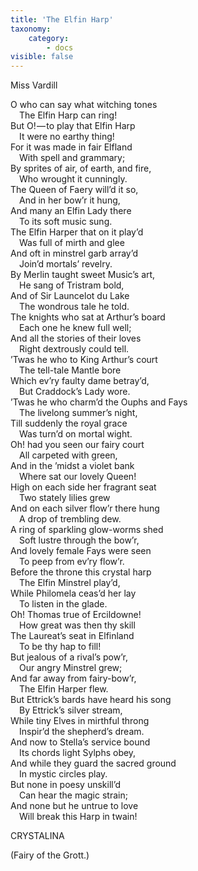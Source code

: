 ```yaml
---
title: 'The Elfin Harp'
taxonomy:
    category:
        - docs
visible: false
---
```


<div class="author">Miss Vardill</div>

O who can say what witching tones  
&emsp;The Elfin Harp can ring!  
But O! — to play that Elfin Harp  
&emsp;It were no earthy thing!  
For it was made in fair Elfland  
&emsp;With spell and grammary;  
By sprites of air, of earth, and fire,  
&emsp;Who wrought it cunningly.  
The Queen of Faery will’d it so,  
&emsp;And in her bow’r it hung,  
And many an Elfin Lady there  
&emsp;To its soft music sung.  
The Elfin Harper that on it play’d  
&emsp;Was full of mirth and glee  
And oft in minstrel garb array’d  
&emsp;Join’d mortals’ revelry.  
By Merlin taught sweet Music’s art,  
&emsp;He sang of Tristram bold,  
And of Sir Launcelot du Lake  
&emsp;The wondrous tale he told.  
The knights who sat at Arthur’s board  
&emsp;Each one he knew full well;  
And all the stories of their loves  
&emsp;Right dextrously could tell.  
’Twas he who to King Arthur’s court  
&emsp;The tell-tale Mantle bore  
Which ev’ry faulty dame betray’d,  
&emsp;But Craddock’s Lady wore.  
’Twas he who charm’d the Ouphs and Fays  
&emsp;The livelong summer’s night,  
Till suddenly the royal grace  
&emsp;Was turn’d on mortal wight.  
Oh! had you seen our fairy court  
&emsp;All carpeted with green,  
And in the ’midst a violet bank  
&emsp;Where sat our lovely Queen!  
High on each side her fragrant seat  
&emsp;Two stately lilies grew  
And on each silver flow’r there hung  
&emsp;A drop of trembling dew.  
A ring of sparkling glow-worms shed  
&emsp;Soft lustre through the bow’r,  
And lovely female Fays were seen  
&emsp;To peep from ev’ry flow’r.  
Before the throne this crystal harp  
&emsp;The Elfin Minstrel play’d,  
While Philomela ceas’d her lay  
&emsp;To listen in the glade.  
Oh! Thomas true of Ercildowne!  
&emsp;How great was then thy skill  
The Laureat’s seat in Elfinland  
&emsp;To be thy hap to fill!  
But jealous of a rival’s pow’r,  
&emsp;Our angry Minstrel grew;  
And far away from fairy-bow’r,  
&emsp;The Elfin Harper flew.  
But Ettrick’s bards have heard his song  
&emsp;By Ettrick’s silver stream,  
While tiny Elves in mirthful throng  
&emsp;Inspir’d the shepherd’s dream.  
And now to Stella’s service bound  
&emsp;Its chords light Sylphs obey,  
And while they guard the sacred ground  
&emsp;In mystic circles play.  
But none in poesy unskill’d  
&emsp;Can hear the magic strain;  
And none but he untrue to love  
&emsp;Will break this Harp in twain!

<span class="small">CRYSTALINA</span>

(Fairy of the Grott.)